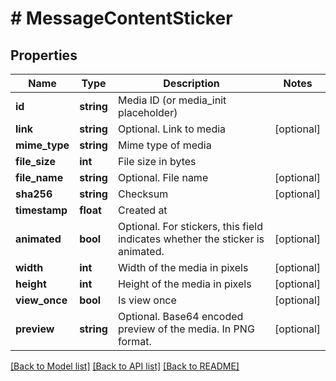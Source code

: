 # # MessageContentSticker

## Properties

Name | Type | Description | Notes
------------ | ------------- | ------------- | -------------
**id** | **string** | Media ID (or media_init placeholder) |
**link** | **string** | Optional. Link to media | [optional]
**mime_type** | **string** | Mime type of media |
**file_size** | **int** | File size in bytes |
**file_name** | **string** | Optional. File name | [optional]
**sha256** | **string** | Checksum | [optional]
**timestamp** | **float** | Created at |
**animated** | **bool** | Optional. For stickers, this field indicates whether the sticker is animated. | [optional]
**width** | **int** | Width of the media in pixels | [optional]
**height** | **int** | Height of the media in pixels | [optional]
**view_once** | **bool** | Is view once | [optional]
**preview** | **string** | Optional. Base64 encoded preview of the media. In PNG format. | [optional]

[[Back to Model list]](../../README.md#models) [[Back to API list]](../../README.md#endpoints) [[Back to README]](../../README.md)
